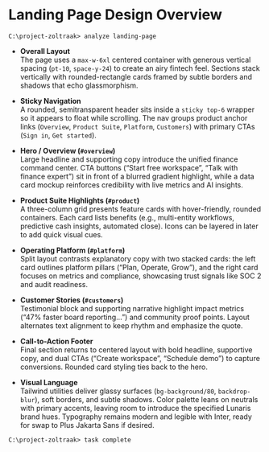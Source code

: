 # Landing Page Design Overview

```
C:\project-zoltraak> analyze landing-page
```

- **Overall Layout**  
  The page uses a `max-w-6xl` centered container with generous vertical spacing (`pt-10`, `space-y-24`) to create an airy fintech feel. Sections stack vertically with rounded-rectangle cards framed by subtle borders and shadows that echo glassmorphism.

- **Sticky Navigation**  
  A rounded, semitransparent header sits inside a `sticky top-6` wrapper so it appears to float while scrolling. The nav groups product anchor links (`Overview`, `Product Suite`, `Platform`, `Customers`) with primary CTAs (`Sign in`, `Get started`).

- **Hero / Overview (`#overview`)**  
  Large headline and supporting copy introduce the unified finance command center. CTA buttons (“Start free workspace”, “Talk with finance expert”) sit in front of a blurred gradient highlight, while a data card mockup reinforces credibility with live metrics and AI insights.

- **Product Suite Highlights (`#product`)**  
  A three-column grid presents feature cards with hover-friendly, rounded containers. Each card lists benefits (e.g., multi-entity workflows, predictive cash insights, automated close). Icons can be layered in later to add quick visual cues.

- **Operating Platform (`#platform`)**  
  Split layout contrasts explanatory copy with two stacked cards: the left card outlines platform pillars (“Plan, Operate, Grow”), and the right card focuses on metrics and compliance, showcasing trust signals like SOC 2 and audit readiness.

- **Customer Stories (`#customers`)**  
  Testimonial block and supporting narrative highlight impact metrics (“47% faster board reporting…”) and community proof points. Layout alternates text alignment to keep rhythm and emphasize the quote.

- **Call-to-Action Footer**  
  Final section returns to centered layout with bold headline, supportive copy, and dual CTAs (“Create workspace”, “Schedule demo”) to capture conversions. Rounded card styling ties back to the hero.

- **Visual Language**  
  Tailwind utilities deliver glassy surfaces (`bg-background/80`, `backdrop-blur`), soft borders, and subtle shadows. Color palette leans on neutrals with primary accents, leaving room to introduce the specified Lunaris brand hues. Typography remains modern and legible with Inter, ready for swap to Plus Jakarta Sans if desired.

```
C:\project-zoltraak> task complete
```
